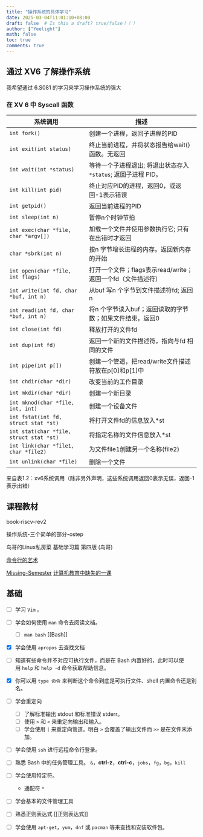 ```yaml
---
title: "操作系统的具体学习"
date: 2025-03-04T11:01:10+08:00
draft: false  # Is this a draft? true/false！！！
author: ["Yeelight"]
math: false
toc: true
comments: true
---
```

## 通过 XV6 了解操作系统

我希望通过 6.S081 的学习来学习操作系统的强大
<!--more-->

### 在 XV 6 中 Syscall 函数

|**系统调用**|**描述**|
|---|---|
|`int fork()`|创建一个进程，返回子进程的PID|
|`int exit(int status)`|终止当前进程，并将状态报告给wait()函数。无返回|
| `int wait(int *status)` |等待一个子进程退出; 将退出状态存入 `*status`; 返回子进程 PID。|
|`int kill(int pid)`|终止对应PID的进程，返回0，或返回-1表示错误|
|`int getpid()`|返回当前进程的PID|
|`int sleep(int n)`|暂停n个时钟节拍|
|`int exec(char *file, char *argv[])`|加载一个文件并使用参数执行它; 只有在出错时才返回|
|`char *sbrk(int n)`|按n 字节增长进程的内存。返回新内存的开始|
|`int open(char *file, int flags)`|打开一个文件；flags表示read/write；返回一个fd（文件描述符）|
|`int write(int fd, char *buf, int n)`|从buf 写n 个字节到文件描述符fd; 返回n|
|`int read(int fd, char *buf, int n)`|将n 个字节读入buf；返回读取的字节数；如果文件结束，返回0|
|`int close(int fd)`|释放打开的文件fd|
|`int dup(int fd)`|返回一个新的文件描述符，指向与fd 相同的文件|
|`int pipe(int p[])`|创建一个管道，把read/write文件描述符放在p[0]和p[1]中|
|`int chdir(char *dir)`|改变当前的工作目录|
|`int mkdir(char *dir)`|创建一个新目录|
|`int mknod(char *file, int, int)`|创建一个设备文件|
|`int fstat(int fd, struct stat *st)`|将打开文件fd的信息放入*st|
|`int stat(char *file, struct stat *st)`|将指定名称的文件信息放入*st|
|`int link(char *file1, char *file2)`|为文件file1创建另一个名称(file2)|
|`int unlink(char *file)`|删除一个文件|

​ 来自表1.2：xv6系统调用（除非另外声明，这些系统调用返回0表示无误，返回-1表示出错）

## 课程教材

book-riscv-rev2

操作系统-三个简单的部分-ostep

鸟哥的Linux私房菜 基础学习篇 第四版 (鸟哥)

[命令行的艺术](https://github.com/jlevy/the-art-of-command-line/blob/master/README-zh.md)

[Missing-Semester](https://missing.csail.mit.edu/2020/)
[计算机教育中缺失的一课](https://missing-semester-cn.github.io/)

## 基础

- [ ] 学习 `Vim`  。
- [ ] 学会如何使用 `man` 命令去阅读文档。
  - [ ] `man bash`  [[Bash]]
- [x] 学会使用 `apropos` 去查找文档
- [ ] 知道有些命令并不对应可执行文件，而是在 Bash 内置好的，此时可以使用 `help` 和 `help -d` 命令获取帮助信息。
- [x] 你可以用 `type 命令` 来判断这个命令到底是可执行文件、shell 内置命令还是别名。
- [ ] 学会重定向
  - [ ] 了解标准输出 stdout 和标准错误 stderr。
  - [ ] 使用 `>` 和 `<` 来重定向输出和输入。
  - [ ] 学会使用 `|` 来重定向管道。明白 `>` 会覆盖了输出文件而 `>>` 是在文件末添加。

- [ ] 学会使用 `ssh` 进行远程命令行登录。

- [ ] 熟悉 Bash 中的任务管理工具。
  `&`，**ctrl-z**，**ctrl-c**，`jobs`，`fg`，`bg`，`kill`
- [ ] 学会使用特定符。
  - 通配符 `*`
- [ ] 学会基本的文件管理工具
- [ ] 熟悉正则表达式
    [[正则表达式]]

- [ ] 学会使用 `apt-get`，`yum`，`dnf` 或 `pacman` 等来查找和安装软件包。
